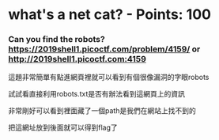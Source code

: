  
# what's a net cat? - Points: 100

### Can you find the robots? https://2019shell1.picoctf.com/problem/4159/ or http://2019shell1.picoctf.com:4159

這題非常簡單有點進網頁裡就可以看到有個很像漏洞的字眼robots

試試看直接利用robots.txt是否有辦法看到這網頁上的資訊

非常剛好可以看到裡面藏了一個path是我們在網站上找不到的

把這網址放到後面就可以得到flag了

